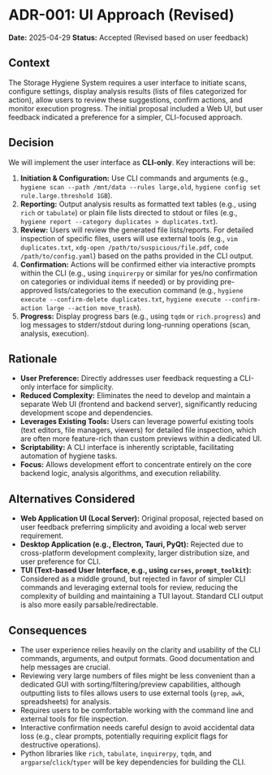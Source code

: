# ADR-001: UI Approach (Revised)

**Date:** 2025-04-29
**Status:** Accepted (Revised based on user feedback)

## Context

The Storage Hygiene System requires a user interface to initiate scans, configure settings, display analysis results (lists of files categorized for action), allow users to review these suggestions, confirm actions, and monitor execution progress. The initial proposal included a Web UI, but user feedback indicated a preference for a simpler, CLI-focused approach.

## Decision

We will implement the user interface as **CLI-only**. Key interactions will be:
1.  **Initiation & Configuration:** Use CLI commands and arguments (e.g., `hygiene scan --path /mnt/data --rules large,old`, `hygiene config set rule.large.threshold 1GB`).
2.  **Reporting:** Output analysis results as formatted text tables (e.g., using `rich` or `tabulate`) or plain file lists directed to stdout or files (e.g., `hygiene report --category duplicates > duplicates.txt`).
3.  **Review:** Users will review the generated file lists/reports. For detailed inspection of specific files, users will use external tools (e.g., `vim duplicates.txt`, `xdg-open /path/to/suspicious/file.pdf`, `code /path/to/config.yaml`) based on the paths provided in the CLI output.
4.  **Confirmation:** Actions will be confirmed either via interactive prompts within the CLI (e.g., using `inquirerpy` or similar for yes/no confirmation on categories or individual items if needed) or by providing pre-approved lists/categories to the execution command (e.g., `hygiene execute --confirm-delete duplicates.txt`, `hygiene execute --confirm-action large --action move_trash`).
5.  **Progress:** Display progress bars (e.g., using `tqdm` or `rich.progress`) and log messages to stderr/stdout during long-running operations (scan, analysis, execution).

## Rationale

*   **User Preference:** Directly addresses user feedback requesting a CLI-only interface for simplicity.
*   **Reduced Complexity:** Eliminates the need to develop and maintain a separate Web UI (frontend and backend server), significantly reducing development scope and dependencies.
*   **Leverages Existing Tools:** Users can leverage powerful existing tools (text editors, file managers, viewers) for detailed file inspection, which are often more feature-rich than custom previews within a dedicated UI.
*   **Scriptability:** A CLI interface is inherently scriptable, facilitating automation of hygiene tasks.
*   **Focus:** Allows development effort to concentrate entirely on the core backend logic, analysis algorithms, and execution reliability.

## Alternatives Considered

*   **Web Application UI (Local Server):** Original proposal, rejected based on user feedback preferring simplicity and avoiding a local web server requirement.
*   **Desktop Application (e.g., Electron, Tauri, PyQt):** Rejected due to cross-platform development complexity, larger distribution size, and user preference for CLI.
*   **TUI (Text-based User Interface, e.g., using `curses`, `prompt_toolkit`):** Considered as a middle ground, but rejected in favor of simpler CLI commands and leveraging external tools for review, reducing the complexity of building and maintaining a TUI layout. Standard CLI output is also more easily parsable/redirectable.

## Consequences

*   The user experience relies heavily on the clarity and usability of the CLI commands, arguments, and output formats. Good documentation and help messages are crucial.
*   Reviewing very large numbers of files might be less convenient than a dedicated GUI with sorting/filtering/preview capabilities, although outputting lists to files allows users to use external tools (`grep`, `awk`, spreadsheets) for analysis.
*   Requires users to be comfortable working with the command line and external tools for file inspection.
*   Interactive confirmation needs careful design to avoid accidental data loss (e.g., clear prompts, potentially requiring explicit flags for destructive operations).
*   Python libraries like `rich`, `tabulate`, `inquirerpy`, `tqdm`, and `argparse`/`click`/`typer` will be key dependencies for building the CLI.